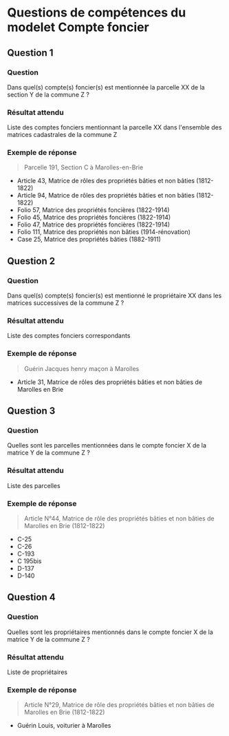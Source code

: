 # Questions de compétences du modelet Compte foncier

## Question 1
### Question
Dans quel(s) compte(s) foncier(s) est mentionnée la parcelle XX de la section Y de la commune Z ?
### Résultat attendu
Liste des comptes fonciers mentionnant la parcelle XX dans l'ensemble des matrices cadastrales de la commune Z
### Exemple de réponse
> Parcelle 191, Section C à Marolles-en-Brie
- Article 43, Matrice de rôles des propriétés bâties et non bâties (1812-1822)
- Article 94, Matrice de rôles des propriétés bâties et non bâties (1812-1822)
- Folio 57, Matrice des propriétés foncières (1822-1914)
- Folio 45, Matrice des propriétés foncières (1822-1914)
- Folio 47, Matrice des propriétés foncières (1822-1914)
- Folio 111, Matrice des propriétés non bâties (1914-rénovation)
- Case 25, Matrice des propriétés bâties (1882-1911)

## Question 2
### Question
Dans quel(s) compte(s) foncier(s) est mentionné le propriétaire XX dans les matrices successives de la commune Z ?
### Résultat attendu
Liste des comptes fonciers correspondants
### Exemple de réponse
> Guérin Jacques henry maçon à Marolles
- Article 31, Matrice de rôles des propriétés bâties et non bâties de Marolles en Brie

## Question 3
### Question
Quelles sont les parcelles mentionnées dans le compte foncier X de la matrice Y de la commune Z ?
### Résultat attendu
Liste des parcelles
### Exemple de réponse
> Article N°44, Matrice de rôle des propriétés bâties et non bâties de Marolles en Brie (1812-1822)
- C-25
- C-26
- C-193
- C 195bis
- D-137
- D-140

## Question 4
### Question
Quelles sont les propriétaires mentionnés dans le compte foncier X de la matrice Y de la commune Z ?
### Résultat attendu
Liste de propriétaires
### Exemple de réponse
> Article N°29, Matrice de rôle des propriétés bâties et non bâties de Marolles en Brie (1812-1822)
- Guérin Louis, voiturier à Marolles